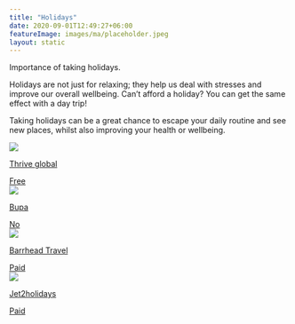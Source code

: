```yaml
---
title: "Holidays"
date: 2020-09-01T12:49:27+06:00
featureImage: images/ma/placeholder.jpeg
layout: static
---
```


Importance of taking holidays.

Holidays are not just for relaxing; they help us deal with stresses and improve our overall wellbeing. Can’t afford a holiday? You can get the same effect with a day trip!

Taking holidays can be a great chance to escape your daily routine and see new places, whilst also improving your health or wellbeing.

<a class="ma-link" href="https://community.thriveglobal.com/the-importance-of-taking-a-holiday/"><div class="ma-card"><div class="ma-icon"><img src ="/images/icon-check.png"/></div><div class="ma-name"><p>Thrive global</p></div><div class="ma-paid-text"><span>Free</span></div></div></a><a class="ma-link" href="https://www.bupa.co.uk/business/news-and-information/why-holidays-are-good-for-employees-health"><div class="ma-card"><div class="ma-icon"><img src ="/images/icon-check.png"/></div><div class="ma-name"><p>Bupa</p></div><div class="ma-paid-text"><span>No</span></div></div></a><a class="ma-link" href="https://www.barrheadtravel.co.uk/"><div class="ma-card"><div class="ma-icon"><img src ="/images/icon-pound.png"/></div><div class="ma-name"><p>Barrhead Travel</p></div><div class="ma-paid-text"><span>Paid</span></div></div></a><a class="ma-link" href="https://www.jet2holidays.com/"><div class="ma-card"><div class="ma-icon"><img src ="/images/icon-pound.png"/></div><div class="ma-name"><p>Jet2holidays</p></div><div class="ma-paid-text"><span>Paid</span></div></div></a>  

<br/><br/>






